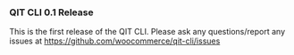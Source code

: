 ### QIT CLI 0.1 Release

This is the first release of the QIT CLI. Please ask any questions/report any issues at https://github.com/woocommerce/qit-cli/issues
